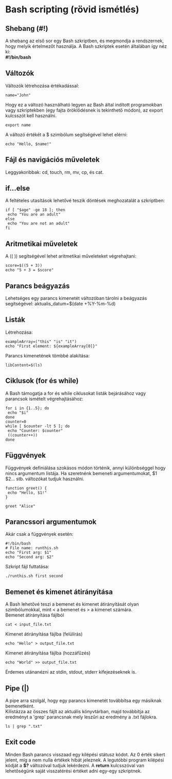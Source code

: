 # Bash scripting (rövid ismétlés)
## Shebang (#!)
A shebang az első sor egy Bash szkriptben, és megmondja a rendszernek, hogy melyik értelmezőt használja. A Bash szkriptek esetén általában így néz ki:<br>
__#!/bin/bash__
## Változók
Változók létrehozása értékadással:<br>
```shell
name="John"
```
Hogy ez a változó használható legyen az Bash által indított programokban vagy szkriptekben (egy fajta öröklődésnek is tekinthető módon), az export kulcsszót kell használni.
```shell
export name
```
A változó értékét a $ szimbólum segítségével lehet elérni:
```shell
echo "Hello, $name!"
```
## Fájl és navigációs műveletek
Leggyakoribbak: cd, touch, rm, mv, cp, és cat.
## if...else
A feltételes utasítások lehetővé teszik döntések meghozatalát a szkriptben:
```shell
if [ "$age" -ge 18 ]; then
 echo "You are an adult"
else
 echo "You are not an adult"
fi
```
## Aritmetikai műveletek
A (( )) segítségével lehet aritmetikai műveleteket végrehajtani:
```shell
score=$((5 + 3))
echo "5 + 3 = $score"
```
## Parancs beágyazás
Lehetséges egy parancs kimenetét változóban tárolni a beágyazás segítségével:
aktualis_datum=$(date +%Y-%m-%d)
## Listák
Létrehozása:
```shell
exampleArray=("this" "is" "it")
echo "First element: ${exampleArray[0]}"
```
Parancs kimenetének tömbbé alakítása:
```shell
libContent=$(ls)
```
## Ciklusok (for és while)
A Bash támogatja a for és while ciklusokat listák bejárásához vagy parancsok ismételt végrehajtásához:
```shell
for i in {1..5}; do
 echo "$i"
done
counter=0
while [ $counter -lt 5 ]; do
 echo "Counter: $counter"
 ((counter++))
done
```
## Függvények
Függvények definiálása szokásos módon történik, annyi különbséggel hogy nincs argumentum listája. Ha szeretnénk bemeneti argumentumokat, $1 $2... stb. változókat tudjuk használni.
```shell
function greet() {
 echo "Hello, $1!"
}

greet "Alice"
```
## Parancssori argumentumok
Akár csak a függvények esetén:
```shell
#!/bin/bash
# File name: runthis.sh
echo "First arg: $1"
echo "Second arg: $2"
```
Szkript fájl futtatása:
```shell
./runthis.sh first second
```
## Bemenet és kimenet átirányítása
A Bash lehetővé teszi a bemenet és kimenet átirányítását olyan szimbólumokkal, mint < a bemenet és > a kimenet számára.<br>
Bemenet átirányítása fájlból
```shell
cat < input_file.txt
```
Kimenet átirányítása fájlba (felülírás)
```shell
echo "Hello" > output_file.txt
```
Kimenet átirányítása fájlba (hozzáfűzés)
```shell
echo "World" >> output_file.txt
```
Érdemes utánanézni az stdin, stdout, stderr kifejezéseknek is.
## Pipe (|)
A pipe arra szolgál, hogy egy parancs kimenetét továbbítsa egy másiknak bemenetként.<br>
Kilistázza az összes fájlt az aktuális könyvtárban, majd továbbítja az eredményt a 'grep' parancsnak mely leszűri az eredmény a .txt fájlokra.
```shell
ls | grep ".txt"
```
## Exit code
Minden Bash parancs visszaad egy kilépési státusz kódot. Az 0 érték sikert jelent, míg a nem nulla értékek hibát jeleznek. A legutóbbi program kilépési kódját a __$?__ változóval tudjuk lekérdezni. A __return__ kulcsszóval van lehetőségünk saját visszatérési értéket adni egy-egy szkriptnek.